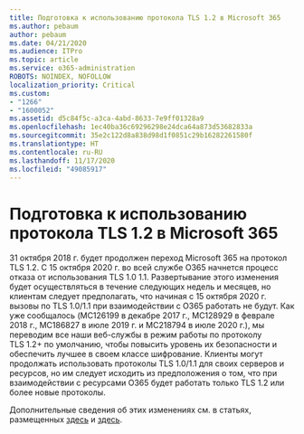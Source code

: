 ```yaml
---
title: Подготовка к использованию протокола TLS 1.2 в Microsoft 365
ms.author: pebaum
author: pebaum
ms.date: 04/21/2020
ms.audience: ITPro
ms.topic: article
ms.service: o365-administration
ROBOTS: NOINDEX, NOFOLLOW
localization_priority: Critical
ms.custom:
- "1266"
- "1600052"
ms.assetid: d5c84f5c-a3ca-4abd-8633-7e9ff01328a9
ms.openlocfilehash: 1ec40ba36c69296298e24dca64a873d53682833a
ms.sourcegitcommit: 35e2c122d8a838d98d1f0851c29b16282261580f
ms.translationtype: HT
ms.contentlocale: ru-RU
ms.lasthandoff: 11/17/2020
ms.locfileid: "49085917"
---
```

# <a name="prepare-for-use-of-tls-12-in-microsoft-365"></a>Подготовка к использованию протокола TLS 1.2 в Microsoft 365

31 октября 2018 г. будет продолжен переход Microsoft 365 на протокол TLS 1.2. С 15 октября 2020 г. во всей службе O365 начнется процесс отказа от использования TLS 1.0 1.1. Развертывание этого изменения будет осуществляться в течение следующих недель и месяцев, но клиентам следует предполагать, что начиная с 15 октября 2020 г. вызовы по TLS 1.0/1.1 при взаимодействии с O365 работать не будут. Как уже сообщалось (MC126199 в декабре 2017 г., MC128929 в феврале 2018 г., MC186827 в июле 2019 г. и MC218794 в июле 2020 г.), мы переводим все наши веб-службы в режим работы по протоколу TLS 1.2+ по умолчанию, чтобы повысить уровень их безопасности и обеспечить лучшее в своем классе шифрование. Клиенты могут продолжать использовать протоколы TLS 1.0/1.1 для своих серверов и ресурсов, но им следует исходить из предположения о том, что при взаимодействии с ресурсами O365 будет работать только TLS 1.2 или более новые протоколы.
  
Дополнительные сведения об этих изменениях см. в статьях, размещенных [здесь](https://docs.microsoft.com/microsoft-365/compliance/prepare-tls-1.2-in-office-365?view=o365-worldwide) и [здесь](https://docs.microsoft.com/microsoft-365/compliance/tls-1.0-and-1.1-deprecation-for-office-365?view=o365-worldwide).

  